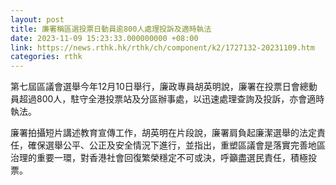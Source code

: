 ```yaml
---
layout: post
title: 廉署稱區選投票日動員逾800人處理投訴及適時執法
date: 2023-11-09 15:23:33.000000000 +08:00
link: https://news.rthk.hk/rthk/ch/component/k2/1727132-20231109.htm
categories: rthk
---
```


第七屆區議會選舉今年12月10日舉行，廉政專員胡英明說，廉署在投票日會總動員超過800人，駐守全港投票站及分區辦事處，以迅速處理查詢及投訴，亦會適時執法。

廉署拍攝短片講述教育宣傳工作，胡英明在片段說，廉署肩負起廉潔選舉的法定責任，確保選舉公平、公正及安全情況下進行，並指出，重塑區議會是落實完善地區治理的重要一環，對香港社會回復繁榮穩定不可或決，呼籲盡選民責任，積極投票。
